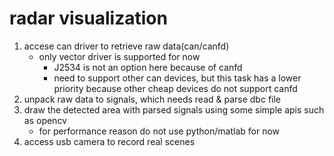 # radar visualization
1. accese can driver to retrieve raw data(can/canfd)
   - only vector driver is supported for now 
     - J2534 is not an option here because of canfd
     - need to support other can devices, but this task has a lower priority because other cheap devices do not support canfd
2. unpack raw data to signals, which needs read & parse dbc file
3. draw the detected area with parsed signals using some simple apis such as opencv
   - for performance reason do not use python/matlab for now
4. access usb camera to record real scenes